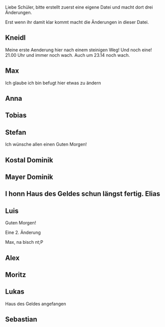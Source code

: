Liebe Schüler, 
bitte erstellt zuerst eine eigene Datei und macht dort drei Änderungen. 

Erst wenn ihr damit klar kommt macht die Änderungen in dieser Datei. 


Kneidl
-
Meine erste Aenderung hier nach einem steinigen Weg!
Und noch eine!
21.00 Uhr und immer noch wach.
Auch um 23.14 noch wach.

Max
-
Ich glaube ich bin befugt hier etwas zu ändern

Anna
-

Tobias
-

Stefan 
-
Ich wünsche allen einen Guten Morgen!

Kostal Dominik
-

Mayer Dominik
-
I honn Haus des Geldes schun längst fertig. 
Elias
-

Luis
-
Guten Morgen!

Eine 2. Änderung

Max, na bisch nt;P


Alex
-

Moritz
-

Lukas
-
Haus des Geldes angefangen

Sebastian
-

